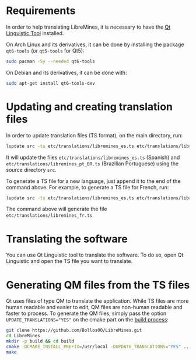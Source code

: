 # Requirements

In order to help translating LibreMines, it is necessary to have the [Qt Linguistic Tool](https://doc.qt.io/qt-5/qtlinguist-index.html) installed.

On Arch Linux and its derivatives, it can be done by installing the package `qt6-tools` (or `qt5-tools` for Qt5):
```sh
sudo pacman -Sy --needed qt6-tools
```

On Debian and its derivatives, it can be done with:
```sh
sudo apt-get install qt6-tools-dev
```

# Updating and creating translation files

In order to update translation files (TS format), on the main directory, run:
```sh
lupdate src -ts etc/translations/libremines_es.ts etc/translations/libremines_pt_BR.ts
```

It will update the files `etc/translations/libremines_es.ts` (Spanish) and `etc/translations/libremines_pt_BR.ts` (Brazilian Portuguese) using the source directory `src`.

To generate a TS file for a new language, just append it to the end of the command above. For example, to generate a TS file for French, run:
```sh
lupdate src -ts etc/translations/libremines_es.ts etc/translations/libremines_pt_BR.ts etc/translations/libremines_fr.ts
```

The command above will generate the file `etc/translations/libremines_fr.ts`.

# Translating the software

You can use Qt Linguistic tool to translate the software. To do so, open Qt Linguistic and open the TS file you want to translate.

# Generating QM files from the TS files

Qt uses files of type QM to translate the application. While TS files are more human readable and easier to edit, QM files are non-human readable and faster to process. To generate the QM files, simply pass the option `UPDATE_TRANSLATIONS="YES"` on the cmake part on the [build process](https://github.com/Bollos00/LibreMines#building):

```sh
git clone https://github.com/Bollos00/LibreMines.git
cd LibreMines
mkdir -p build && cd build
cmake -DCMAKE_INSTALL_PREFIX=/usr/local -DUPDATE_TRANSLATIONS="YES" ..
make

```
